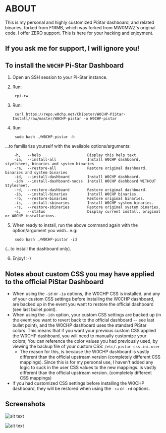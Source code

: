# ABOUT

This is my personal and highly customized PiStar dashboard, and related binaries, forked from F1RMB, which was forked from MW0MWZ's original code.
I offer ZERO support. This is here for your hacking and enjoyment.

## If you ask me for support, I will ignore you!

## To install the `W0CHP` Pi-Star Dashboard

1. Open an SSH session to your Pi-Star instance.

2. Run:

        rpi-rw
3. Run:

        curl https://repo.w0chp.net/Chipster/W0CHP-PiStar-Install/raw/master/W0CHP-pistar -o W0CHP-pistar
4. Run:

        sudo bash ./W0CHP-pistar -h
...to familiarize yourself with the available options/arguments:

        -h,   --help                     Display this help text.
        -ia,  --install-all              Install W0CHP dashboard, styelsheet, binaries and system binaries
        -ra,  --restore-all              Restore original dashboard, binaries and system binaries
        -id,  --install-dashboard        Install W0CHP dashboard.
        -idn  --install-dashboard-nocss  Install W0CHP dashboard WITHOUT Stylesheet.
        -rd,  --restore-dashboard        Restore original dashboard.
        -ib,  --install-binaries         Install W0CHP binaries.
        -rb,  --restore-binaries         Restore original binaries.
        -is,  --install-sbinaries        Install W0CHP system binaries.
        -rs,  --restore-sbinaries        Restore original system binaries.
        -s,   --status                   Display current install, original or W0CHP installations.
5. When ready to install, run the above command again with the option/argument you wish...e.g:

        sudo bash ./W0CHP-pistar -id
(...to install the dashboard only).

6. Enjoy! :-)

## Notes about custom CSS you may have applied to the official PiStar Dashboard

  * When using the `-id` or `-ia` options, the W0CHP CSS is installed, and any of your custom CSS settings
    before installing the W0CHP dashboard, are backed up in the event you want to restore the official dashboard
    (see last bullet point).
  * When using the `-idn` option, your custom CSS settings are backed up (in the event you want to revert back
    to the official dashboard -- see last bullet point), and the W0CHP dashboard uses the standard PiStar colors.
    This means that if you want your previous custom CSS applied the W0CHP dashboard, you will need to manually
    customize your colors; You can reference the color values you had previously used, by viewing the backup file of
    your custom CSS: `/etc/.pistar-css.ini.user`
      * The reason for this, is because the W0CHP dashboard is vastly different than the official upstream version
    (completely different CSS mappings). Since this is for my personal use, I haven't added any logic to suck in
    the user CSS values to the new mappings.
    is vastly different than the official upstream version. (completely different CSS mappings)
  * If you had customized CSS settings before installing the W0CHP dashboard, they will be restored when
    using the `-ra` or `-rd` options.

## Screenshots

![alt text](https://w0chp.net/img/W0CHP-Dash.png "Screenshot Green")

![alt text](https://w0chp.net/img/W0CHP-Dash_1.png "Screenshot Blue")

